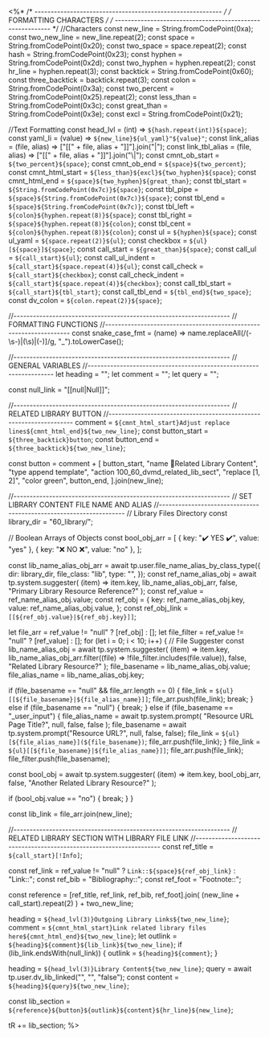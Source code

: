 <%*
/* ---------------------------------------------------------- */
/*                    FORMATTING CHARACTERS                   */
/* ---------------------------------------------------------- */
//Characters
const new_line = String.fromCodePoint(0xa);
const two_new_line = new_line.repeat(2);
const space = String.fromCodePoint(0x20);
const two_space = space.repeat(2);
const hash = String.fromCodePoint(0x23);
const hyphen = String.fromCodePoint(0x2d);
const two_hyphen = hyphen.repeat(2);
const hr_line = hyphen.repeat(3);
const backtick = String.fromCodePoint(0x60);
const three_backtick = backtick.repeat(3);
const colon = String.fromCodePoint(0x3a);
const two_percent = String.fromCodePoint(0x25).repeat(2);
const less_than = String.fromCodePoint(0x3c);
const great_than = String.fromCodePoint(0x3e);
const excl = String.fromCodePoint(0x21);

//Text Formatting
const head_lvl = (int) => `${hash.repeat(int)}${space}`;
const yaml_li = (value) => `${new_line}${ul_yaml}"${value}"`;
const link_alias = (file, alias) => ["[[" + file, alias + "]]"].join("|");
const link_tbl_alias = (file, alias) => ["[[" + file, alias + "]]"].join("\\|");
const cmnt_ob_start = `${two_percent}${space}`;
const cmnt_ob_end = `${space}${two_percent}`;
const cmnt_html_start = `${less_than}${excl}${two_hyphen}${space}`;
const cmnt_html_end = `${space}${two_hyphen}${great_than}`;
const tbl_start = `${String.fromCodePoint(0x7c)}${space}`;
const tbl_pipe = `${space}${String.fromCodePoint(0x7c)}${space}`;
const tbl_end = `${space}${String.fromCodePoint(0x7c)}`;
const tbl_left = `${colon}${hyphen.repeat(8)}${space}`;
const tbl_right = `${space}${hyphen.repeat(8)}${colon}`;
const tbl_cent = `${colon}${hyphen.repeat(8)}${colon}`;
const ul = `${hyphen}${space}`;
const ul_yaml = `${space.repeat(2)}${ul}`;
const checkbox = `${ul}[${space}]${space}`;
const call_start = `${great_than}${space}`;
const call_ul = `${call_start}${ul}`;
const call_ul_indent = `${call_start}${space.repeat(4)}${ul}`;
const call_check = `${call_start}${checkbox}`;
const call_check_indent = `${call_start}${space.repeat(4)}${checkbox}`;
const call_tbl_start = `${call_start}${tbl_start}`;
const call_tbl_end = `${tbl_end}${two_space}`;
const dv_colon = `${colon.repeat(2)}${space}`;

//-------------------------------------------------------------------
// FORMATTING FUNCTIONS
//-------------------------------------------------------------------
const snake_case_fmt = (name) =>
  name.replaceAll(/(\-\s\-)|(\s)|(\-)]/g, "_").toLowerCase();

//-------------------------------------------------------------------
// GENERAL VARIABLES
//-------------------------------------------------------------------
let heading = "";
let comment = "";
let query = "";

const null_link = "[[null|Null]]";

//-------------------------------------------------------------------
// RELATED LIBRARY BUTTON
//-------------------------------------------------------------------
comment = `${cmnt_html_start}Adjust replace lines${cmnt_html_end}${two_new_line}`;
const button_start = `${three_backtick}button`;
const button_end = `${three_backtick}${two_new_line}`;

const button =
  comment +
  [
    button_start,
    "name 🏫Related Library Content",
    "type append template",
    "action 100_60_dvmd_related_lib_sect",
    "replace [1, 2]",
    "color green",
    button_end,
  ].join(new_line);

//-------------------------------------------------------------------
// SET LIBRARY CONTENT FILE NAME AND ALIAS
//-------------------------------------------------------------------
// Library Files Directory
const library_dir = "60_library/";

// Boolean Arrays of Objects
const bool_obj_arr = [
  { key: "✔️ YES ✔️", value: "yes" },
  { key: "❌ NO ❌", value: "no" },
];

const lib_name_alias_obj_arr = await tp.user.file_name_alias_by_class_type({
  dir: library_dir,
  file_class: "lib",
  type: "",
});
const ref_name_alias_obj = await tp.system.suggester(
  (item) => item.key,
  lib_name_alias_obj_arr,
  false,
  "Primary Library Resource Reference?"
);
const ref_value = ref_name_alias_obj.value;
const ref_obj = {
  key: ref_name_alias_obj.key,
  value: ref_name_alias_obj.value,
};
const ref_obj_link = `[[${ref_obj.value}|${ref_obj.key}]]`;

let file_arr = ref_value != "null" ? [ref_obj] : [];
let file_filter = ref_value != "null" ? [ref_value] : [];
for (let i = 0; i < 10; i++) {
  // File Suggester
  const lib_name_alias_obj = await tp.system.suggester(
    (item) => item.key,
    lib_name_alias_obj_arr.filter((file) => !file_filter.includes(file.value)),
    false,
    "Related Library Resource?"
  );
  file_basename = lib_name_alias_obj.value;
  file_alias_name = lib_name_alias_obj.key;

  if (file_basename == "null" && file_arr.length == 0) {
    file_link = `${ul}[[${file_basename}|${file_alias_name}]]`;
    file_arr.push(file_link);
    break;
  } else if (file_basename == "null") {
    break;
  } else if (file_basename == "_user_input") {
    file_alias_name = await tp.system.prompt(
      "Resource URL Page Title?",
      null,
      false,
      false
    );
    file_basename = await tp.system.prompt("Resource URL?", null, false, false);
    file_link = `${ul}[${file_alias_name}](${file_basename})`;
    file_arr.push(file_link);
  }
  file_link = `${ul}[[${file_basename}|${file_alias_name}]]`;
  file_arr.push(file_link);
  file_filter.push(file_basename);

  const bool_obj = await tp.system.suggester(
    (item) => item.key,
    bool_obj_arr,
    false,
    "Another Related Library Resource?"
  );

  if (bool_obj.value == "no") {
    break;
  }
}

const lib_link = file_arr.join(new_line);

//-------------------------------------------------------------------
// RELATED LIBRARY SECTION WITH LIBRARY FILE LINK
//-------------------------------------------------------------------
const ref_title = `${call_start}[!Info]`;

const ref_link =
  ref_value != "null" ? `Link::${space}${ref_obj_link}` : "Link::";
const ref_bib = "Bibliography::";
const ref_foot = "Footnote::";

const reference = [ref_title, ref_link, ref_bib, ref_foot].join(
  (new_line + call_start).repeat(2)
) + two_new_line;

heading = `${head_lvl(3)}Outgoing Library Links${two_new_line}`;
comment = `${cmnt_html_start}Link related library files here${cmnt_html_end}${two_new_line}`;
let outlink = `${heading}${comment}${lib_link}${two_new_line}`;
if (lib_link.endsWith(null_link)) {
  outlink = `${heading}${comment}`;
}

heading = `${head_lvl(3)}Library Content${two_new_line}`;
query = await tp.user.dv_lib_linked("", "", "false");
const content = `${heading}${query}${two_new_line}`;

const lib_section = `${reference}${button}${outlink}${content}${hr_line}${new_line}`;

tR += lib_section;
%>
